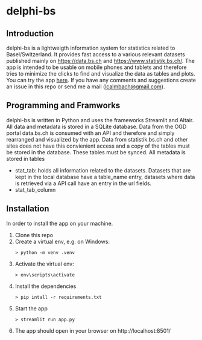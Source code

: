 # delphi-bs

## Introduction
delphi-bs is a lightweigth information system for statistics related to Basel/Switzerland. It provides fast access to a various relevant datasets published mainly on https://data.bs.ch and https://www.statistik.bs.ch/. The app is intended to be usable on mobile phones and tablets and therefore tries to minimize the clicks to find and visualize the data as tables and plots. You can try the app [here](https://delphi-bs.herokuapp.com/). If you have any comments and suggestions create an issue in this repo or send me a mail (lcalmbach@gmail.com).

## Programming and Framworks
delphi-bs is written in Python and uses the frameworks Streamlit and Altair. All data and metadata is stored in a SQLite database. Data from the OGD portal data.bs.ch is consumed with an API and therefore and simply rearranged and visualized by the app. Data from statistik.bs.ch and other sites does not have this convienient access and a copy of the tables must be stored in the database. These tables must be synced.
All metadata is stored in tables 
- stat_tab: holds all information related to the datasets. Datasets that are kept in the local database have a table_name entry, datasets where data is retrieved via a API call have an entry in the url fields.
- stat_tab_column

## Installation
In order to install the app on your machine.
1. Clone this repo
1. Create a virtual env, e.g. on Windows:
    ```
    > python -m venv .venv
    ```
1. Activate the virtual env:
    ```
    > env\scripts\activate
    ```
1. Install the dependencies 
    ```
    > pip intall -r requirements.txt
    ```
1. Start the app
    ```
    > streamlit run app.py
    ```
1. The app should open in your browser on http://localhost:8501/





